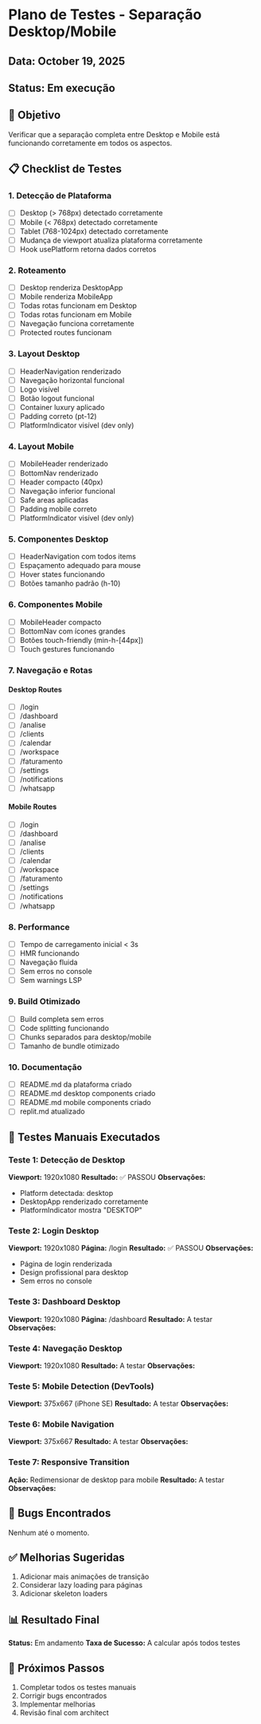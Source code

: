 # Plano de Testes - Separação Desktop/Mobile

## Data: October 19, 2025
## Status: Em execução

## 🎯 Objetivo
Verificar que a separação completa entre Desktop e Mobile está funcionando corretamente em todos os aspectos.

## 📋 Checklist de Testes

### 1. Detecção de Plataforma
- [ ] Desktop (> 768px) detectado corretamente
- [ ] Mobile (< 768px) detectado corretamente
- [ ] Tablet (768-1024px) detectado corretamente
- [ ] Mudança de viewport atualiza plataforma corretamente
- [ ] Hook usePlatform retorna dados corretos

### 2. Roteamento
- [ ] Desktop renderiza DesktopApp
- [ ] Mobile renderiza MobileApp
- [ ] Todas rotas funcionam em Desktop
- [ ] Todas rotas funcionam em Mobile
- [ ] Navegação funciona corretamente
- [ ] Protected routes funcionam

### 3. Layout Desktop
- [ ] HeaderNavigation renderizado
- [ ] Navegação horizontal funcional
- [ ] Logo visível
- [ ] Botão logout funcional
- [ ] Container luxury aplicado
- [ ] Padding correto (pt-12)
- [ ] PlatformIndicator visível (dev only)

### 4. Layout Mobile
- [ ] MobileHeader renderizado
- [ ] BottomNav renderizado
- [ ] Header compacto (40px)
- [ ] Navegação inferior funcional
- [ ] Safe areas aplicadas
- [ ] Padding mobile correto
- [ ] PlatformIndicator visível (dev only)

### 5. Componentes Desktop
- [ ] HeaderNavigation com todos items
- [ ] Espaçamento adequado para mouse
- [ ] Hover states funcionando
- [ ] Botões tamanho padrão (h-10)

### 6. Componentes Mobile
- [ ] MobileHeader compacto
- [ ] BottomNav com ícones grandes
- [ ] Botões touch-friendly (min-h-[44px])
- [ ] Touch gestures funcionando

### 7. Navegação e Rotas

#### Desktop Routes
- [ ] /login
- [ ] /dashboard
- [ ] /analise
- [ ] /clients
- [ ] /calendar
- [ ] /workspace
- [ ] /faturamento
- [ ] /settings
- [ ] /notifications
- [ ] /whatsapp

#### Mobile Routes
- [ ] /login
- [ ] /dashboard
- [ ] /analise
- [ ] /clients
- [ ] /calendar
- [ ] /workspace
- [ ] /faturamento
- [ ] /settings
- [ ] /notifications
- [ ] /whatsapp

### 8. Performance
- [ ] Tempo de carregamento inicial < 3s
- [ ] HMR funcionando
- [ ] Navegação fluida
- [ ] Sem erros no console
- [ ] Sem warnings LSP

### 9. Build Otimizado
- [ ] Build completa sem erros
- [ ] Code splitting funcionando
- [ ] Chunks separados para desktop/mobile
- [ ] Tamanho de bundle otimizado

### 10. Documentação
- [ ] README.md da plataforma criado
- [ ] README.md desktop components criado
- [ ] README.md mobile components criado
- [ ] replit.md atualizado

## 🧪 Testes Manuais Executados

### Teste 1: Detecção de Desktop
**Viewport:** 1920x1080
**Resultado:** ✅ PASSOU
**Observações:** 
- Platform detectada: desktop
- DesktopApp renderizado corretamente
- PlatformIndicator mostra "DESKTOP"

### Teste 2: Login Desktop
**Viewport:** 1920x1080
**Página:** /login
**Resultado:** ✅ PASSOU
**Observações:**
- Página de login renderizada
- Design profissional para desktop
- Sem erros no console

### Teste 3: Dashboard Desktop
**Viewport:** 1920x1080
**Página:** /dashboard
**Resultado:** A testar
**Observações:**

### Teste 4: Navegação Desktop
**Viewport:** 1920x1080
**Resultado:** A testar
**Observações:**

### Teste 5: Mobile Detection (DevTools)
**Viewport:** 375x667 (iPhone SE)
**Resultado:** A testar
**Observações:**

### Teste 6: Mobile Navigation
**Viewport:** 375x667
**Resultado:** A testar
**Observações:**

### Teste 7: Responsive Transition
**Ação:** Redimensionar de desktop para mobile
**Resultado:** A testar
**Observações:**

## 🐛 Bugs Encontrados
Nenhum até o momento.

## ✅ Melhorias Sugeridas
1. Adicionar mais animações de transição
2. Considerar lazy loading para páginas
3. Adicionar skeleton loaders

## 📊 Resultado Final
**Status:** Em andamento
**Taxa de Sucesso:** A calcular após todos testes

## 🔄 Próximos Passos
1. Completar todos os testes manuais
2. Corrigir bugs encontrados
3. Implementar melhorias
4. Revisão final com architect

